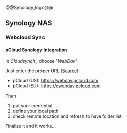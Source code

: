 @@Synology_logo@@

## Synology NAS

### Webcloud Sync

#### [pCloud Synology Integration](https://community.synology.com/enu/forum/1/post/186320?page=1&sort=like)

In *Cloudsynch* , choose "*WebDav*" 

Just enter the proper URL ([Source](https://www.reddit.com/r/pcloud/comments/yurzqg/pcloud_with_synology/)):
- pCloud (US): https://webdav.pcloud.com
- pCloud (EU): https://ewebdav.pcloud.com

Then 
1. put your credential
2. define your local path
3. check remote location and refresh to have folder list 

Finalize it and it works...
